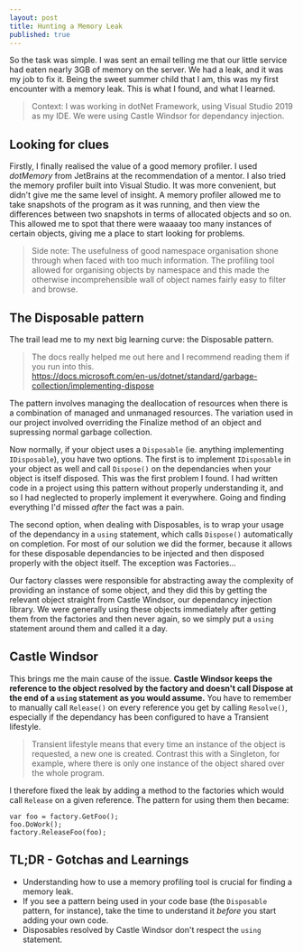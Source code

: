 ```yaml
---
layout: post
title: Hunting a Memory Leak
published: true
---
```

So the task was simple. I was sent an email telling me that our little service had eaten nearly 3GB of memory on the server. We had a leak, and it was my job to fix it. Being the sweet summer child that I am, this was my first encounter with a memory leak. This is what I found, and what I learned.

> Context: I was working in dotNet Framework, using Visual Studio 2019 as my IDE. We were using Castle Windsor for dependancy injection.

## Looking for clues

Firstly, I finally realised the value of a good memory profiler. I used *dotMemory* from JetBrains at the recommendation of a mentor. I also tried the memory profiler built into Visual Studio. It was more convenient, but didn't give me the same level of insight. A memory profiler allowed me to take snapshots of the program as it was running, and then view the differences between two snapshots in terms of allocated objects and so on. This allowed me to spot that there were waaaay too many instances of certain objects, giving me a place to start looking for problems.

> Side note: The usefulness of good namespace organisation shone through when faced with too much information. The profiling tool allowed for organising objects by namespace and this made the otherwise incomprehensible wall of object names fairly easy to filter and browse.

## The Disposable pattern

The trail lead me to my next big learning curve: the Disposable pattern. 
> The docs really helped me out here and I recommend reading them if you run into this.   
https://docs.microsoft.com/en-us/dotnet/standard/garbage-collection/implementing-dispose

The pattern involves managing the deallocation of resources when there is a combination of managed and unmanaged resources. The variation used in our project involved overriding the Finalize method of an object and supressing normal garbage collection. 

Now normally, if your object uses a `Disposable` (ie. anything implementing `IDisposable`), you have two options. The first is to implement `IDisposable` in your object as well and call `Dispose()` on the dependancies when your object is itself disposed. This was the first problem I found. I had written code in a project using this pattern without properly understanding it, and so I had neglected to properly implement it everywhere. Going and finding everything I'd missed *after* the fact was a pain.

The second option, when dealing with Disposables, is to wrap your usage of the dependancy in a `using` statement, which calls `Dispose()` automatically on completion. For most of our solution we did the former, because it allows for these disposable dependancies to be injected and then disposed properly with the object itself. The exception was Factories...

Our factory classes were responsible for abstracting away the complexity of providing an instance of some object, and they did this by getting the relevant object straight from Castle Windsor, our dependancy injection library. We were generally using these objects immediately after getting them from the factories and then never again, so we simply put a `using` statement around them and called it a day.

## Castle Windsor

This brings me the main cause of the issue. **Castle Windsor keeps the reference to the object resolved by the factory and doesn't call Dispose at the end of a `using` statement as you would assume.** You have to remember to manually call `Release()` on every reference you get by calling `Resolve()`, especially if the dependancy has been configured to have a Transient lifestyle.

> Transient lifestyle means that every time an instance of the object is requested, a new one is created. Contrast this with a Singleton, for example, where there is only one instance of the object shared over the whole program.

I therefore fixed the leak by adding a method to the factories which would call `Release` on a given reference. The pattern for using them then became:
``` Csharp
var foo = factory.GetFoo();
foo.DoWork();
factory.ReleaseFoo(foo);
```

## TL;DR - Gotchas and Learnings

* Understanding how to use a memory profiling tool is crucial for finding a memory leak.
* If you see a pattern being used in your code base (the `Disposable` pattern, for instance), take the time to understand it *before* you start adding your own code.
* Disposables resolved by Castle Windsor don't respect the `using` statement.

